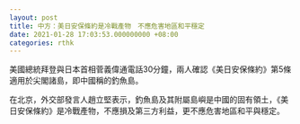 ```yaml
---
layout: post
title: 中方：美日安保條約是冷戰產物　不應危害地區和平穩定
date: 2021-01-28 17:03:53.000000000 +08:00
categories: rthk
---
```


美國總統拜登與日本首相菅義偉通電話30分鐘，兩人確認《美日安保條約》第5條適用於尖閣諸島，即中國稱的釣魚島。

在北京，外交部發言人趙立堅表示，釣魚島及其附屬島嶼是中國的固有領土，《美日安保條約》是冷戰產物，不應損及第三方利益，更不應危害地區和平與穩定。
